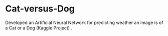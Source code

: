 # Cat-versus-Dog
Developed an Artificial Neural Network for predicting weather an image is of a Cat or a Dog (Kaggle Project) .
